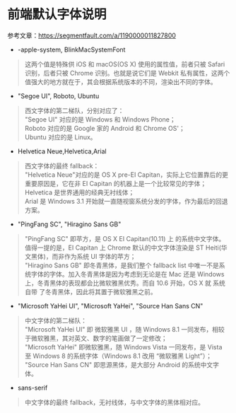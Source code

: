 # 前端默认字体说明

参考文章：https://segmentfault.com/a/1190000011827800

- -apple-system, BlinkMacSystemFont
> 这两个值是特殊供 iOS 和 macOS(OS X) 使用的属性值，前者只被 Safari 识别，后者只被 Chrome 识别。也就是说它们是 Webkit 私有属性，这两个值强大的地方就在于，其会根据系统版本的不同，渲染出不同的字体。

- "Segoe UI", Roboto, Ubuntu
> 西文字体的第二梯队，分别对应了：  
> "Segoe UI" 对应的是 Windows 和 Windows Phone；  
> Roboto 对应的是 Google 家的 Android 和 Chrome OS'；  
> Ubuntu 对应的是 Linux。 

- Helvetica Neue,Helvetica,Arial
> 西文字体的最终 fallback：  
> "Helvetica Neue"对应的是 OS X pre-EI Capitan，实际上它位置靠后的更重要原因是，它在非 EI Capitan 的机器上是一个比较常见的字体；  
> Helvetica 是世界通用的经典无衬线体；  
> Arial 是 Windows 3.1 开始就一直随视窗系统分发的字体，作为最后的回退方案。   

- "PingFang SC", "Hiragino Sans GB"
> "PingFang SC" 即苹方，是 OS X EI Capitan(10.11) 上 的系统中文字体。值得一提的是，EI Capitan 上 Chrome 默认的中文字体渲染是 ST Heiti(华文黑体)，而非作为系统 UI 字体的苹方；  
> "Hiragino Sans GB" 即冬青黑体，是我们整个 fallback list 中唯一不是系统字体的字体。加入冬青黑体是因为考虑到无论是在 Mac 还是 Windows 上，冬青黑体的表现都会比微软雅黑优秀。而自 10.6 开始，OS X 就 系统自带 了冬青黑体，因此将其置于微软雅黑之前。

- "Microsoft YaHei UI", "Microsoft YaHei", "Source Han Sans CN"
> 中文字体的第二梯队：  
> "Microsoft YaHei UI" 即 微软雅黑 UI ，随 Windows 8.1 一同发布，相较于微软雅黑，其对英文、数字的笔画做了一定修改；  
> "Microsoft YaHei" 即微软雅黑，随 Windows Vista 一同发布，是 Vista 至 Windows 8 的系统字体（Windows 8.1 改用 “微软雅黑 Light”）；  
> "Source Han Sans CN" 即思源黑体，是大部分 Android 的系统中文字体。  

- sans-serif
> 中文字体的最终 fallback，无衬线体，与中文字体的黑体相对应。